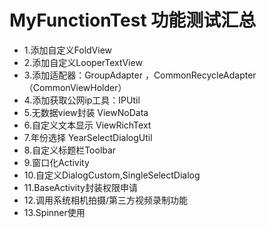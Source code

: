 # MyFunctionTest 功能测试汇总
* 1.添加自定义FoldView
* 2.添加自定义LooperTextView
* 3.添加适配器：GroupAdapter ，CommonRecycleAdapter（CommonViewHolder）
* 4.添加获取公网ip工具：IPUtil
* 5.无数据view封装 ViewNoData
* 6.自定义文本显示 ViewRichText
* 7.年份选择 YearSelectDialogUtil
* 8.自定义标题栏Toolbar
* 9.窗口化Activity
* 10.自定义DialogCustom,SingleSelectDialog
* 11.BaseActivity封装权限申请
* 12.调用系统相机拍摄/第三方视频录制功能
* 13.Spinner使用